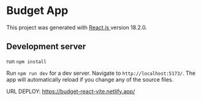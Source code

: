# Budget App

This project was generated with [React.js ](https://vitejs.dev/guide/) version 18.2.0.


## Development server

run `npm install`

Run `npm run dev` for a dev server. Navigate to `http://localhost:5173/`. The app will automatically reload if you change any of the source files.


URL DEPLOY: https://budget-react-vite.netlify.app/

